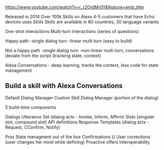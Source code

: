 https://www.youtube.com/watch?v=r_r2OrdMr0Y&feature=emb_title

Released in 2014
Over 100k Skills on Alexa
4-5 customers that have Echo devices uses Skills
Skills are available in 80 countries, 30 language variants

One-shot interactions
Multi-turn interactions (series of questions)

Happy path
-single dialog turn
-linear multi turn (easy to build)

Not a happy path
-single dialog turn
-non-linear multi turn, conversations deviate from the script (tracking state, context)

Alexa Conversations - deep learning, tracks the context, less code for state management

## Build a skill with Alexa Conversations

Default Dialog Manager
Custom Skill Dialog Manager (portion of the dialog)

5 build-time components

Dialogs
Utterance Set (dialog acts - Invoke, Inform, Affirm)
Slots (singular slot, compound slot)
API definitions
Response Templates (dialog acts - Request, CConfirm, Notify)

Pros
State managment out of the box
Confirmations ()
User corrections (user changes her mind while defining)
Proactive offers
Interoperability
